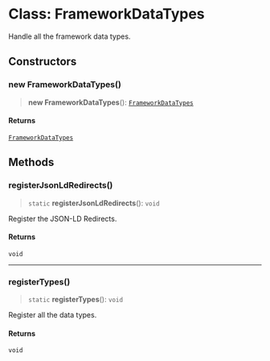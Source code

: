 # Class: FrameworkDataTypes

Handle all the framework data types.

## Constructors

### new FrameworkDataTypes()

> **new FrameworkDataTypes**(): [`FrameworkDataTypes`](FrameworkDataTypes.md)

#### Returns

[`FrameworkDataTypes`](FrameworkDataTypes.md)

## Methods

### registerJsonLdRedirects()

> `static` **registerJsonLdRedirects**(): `void`

Register the JSON-LD Redirects.

#### Returns

`void`

***

### registerTypes()

> `static` **registerTypes**(): `void`

Register all the data types.

#### Returns

`void`
